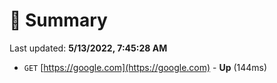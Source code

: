 # 📖 Summary
Last updated: **5/13/2022, 7:45:28 AM**

- `GET` [https://google.com](https://google.com) - **Up** (144ms)
